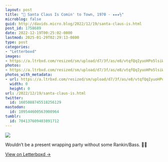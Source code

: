 ```yaml
---
layout: post
title: "🍿 Santa Claus Is Comin' to Town, 1970 - ★★★½"
microblog: false
guid: http://davids.micro.blog/2022/12/19/santa-claus-is.html
post_id: 1758689
date: 2022-12-19T00:25:02-0800
lastmod: 2025-01-29T02:29:13-0800
type: post
categories:
- "Letterboxd"
images:
- https://a.ltrbxd.com/resized/sm/upload/d7/3f/as/e8/vtqfQqIyuoHPo5lsiWrFySbJ7iK-0-600-0-900-crop.jpg?v=913b48d595
photos:
- https://a.ltrbxd.com/resized/sm/upload/d7/3f/as/e8/vtqfQqIyuoHPo5lsiWrFySbJ7iK-0-600-0-900-crop.jpg?v=913b48d595
photos_with_metadata:
- url: https://a.ltrbxd.com/resized/sm/upload/d7/3f/as/e8/vtqfQqIyuoHPo5lsiWrFySbJ7iK-0-600-0-900-crop.jpg?v=913b48d595
  width: 0
  height: 0
url: /2022/12/19/santa-claus-is.html
twitter:
  id: 1605088745518256129
mastodon:
  id: 109544600563900964
tumblr:
  id: 704137609403891712
---
```

<p><img src="https://a.ltrbxd.com/resized/sm/upload/d7/3f/as/e8/vtqfQqIyuoHPo5lsiWrFySbJ7iK-0-600-0-900-crop.jpg?v=913b48d595"/></p> <p>Wouldn’t be a present wrapping party without some Rankin/Bass. 🎁🎄</p>
<p><a href="https://letterboxd.com/theschlaepfer/film/santa-claus-is-comin-to-town/">View on Letterboxd →</a></p>
